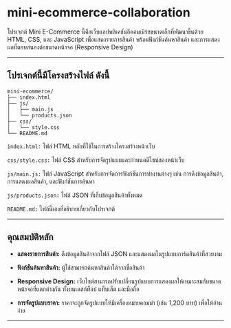 # mini-ecommerce-collaboration

โปรเจกต์ Mini E-Commerce นี้คือเว็บแอปพลิเคชันอีคอมเมิร์ซขนาดเล็กที่พัฒนาขึ้นด้วย HTML, CSS, และ JavaScript เพื่อแสดงรายการสินค้า พร้อมฟังก์ชันค้นหาสินค้า และการแสดงผลที่ตอบสนองต่อขนาดหน้าจอ (Responsive Design)

---
## โปรเจกต์นี้มีโครงสร้างไฟล์ ดังนี้

```
mini-ecommerce/
├── index.html
├── js/
│   ├── main.js
│   └── products.json
├── css/
│   └── style.css
└── README.md
```

```index.html:``` ไฟล์ HTML หลักที่ใช้ในการสร้างโครงสร้างหน้าเว็บ

```css/style.css:``` ไฟล์ CSS สำหรับการจัดรูปแบบและกำหนดดีไซน์ของหน้าเว็บ

```js/main.js:``` ไฟล์ JavaScript สำหรับการจัดการฟังก์ชันการทำงานต่างๆ เช่น การดึงข้อมูลสินค้า, การแสดงผลสินค้า, และฟังก์ชันการค้นหา

```js/products.json:``` ไฟล์ JSON ที่เก็บข้อมูลสินค้าทั้งหมด

```README.md:``` ไฟล์นี้เองที่อธิบายเกี่ยวกับโปรเจกต์

---

## คุณสมบัติหลัก

- **แสดงรายการสินค้า:** ดึงข้อมูลสินค้าจากไฟล์ JSON และแสดงผลในรูปแบบการ์ดสินค้าที่สวยงาม

- **ฟังก์ชันค้นหาสินค้า:** ผู้ใช้สามารถค้นหาสินค้าได้จากชื่อสินค้า

- **Responsive Design:** เว็บไซต์สามารถปรับเปลี่ยนรูปแบบการแสดงผลให้เหมาะสมกับขนาดหน้าจอที่แตกต่างกัน ทั้งบนเดสก์ท็อป แท็บเล็ต และมือถือ

- **การจัดรูปแบบราคา:** ราคาจะถูกจัดรูปแบบให้มีเครื่องหมายคอมม่า (เช่น 1,200 บาท) เพื่อให้อ่านง่าย

---
